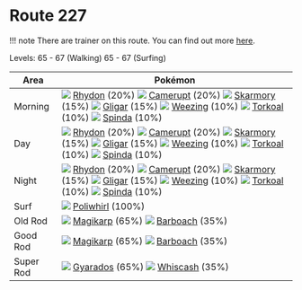 # Route 227

!!! note
    There are trainer on this route. You can find out more [here](/trainer_changes/route_227/).

Levels: 65 - 67 (Walking) 65 - 67 (Surfing)

Area       | Pokémon
---        | ---
Morning    | ![][112]  [Rhydon] (20%) ![][323]  [Camerupt] (20%) ![][227]  [Skarmory] (15%)  ![][207]  [Gligar] (15%) ![][110]  [Weezing] (10%) ![][324]  [Torkoal] (10%)  ![][327]  [Spinda] (10%)
Day        | ![][112]  [Rhydon] (20%) ![][323]  [Camerupt] (20%) ![][227]  [Skarmory] (15%)  ![][207]  [Gligar] (15%) ![][110]  [Weezing] (10%) ![][324]  [Torkoal] (10%)  ![][327]  [Spinda] (10%)
Night      | ![][112]  [Rhydon] (20%) ![][323]  [Camerupt] (20%) ![][227]  [Skarmory] (15%)  ![][207]  [Gligar] (15%) ![][110]  [Weezing] (10%) ![][324]  [Torkoal] (10%)  ![][327]  [Spinda] (10%)
Surf       | ![][061]  [Poliwhirl] (100%)
Old Rod    | ![][129]  [Magikarp] (65%) ![][339]  [Barboach] (35%)
Good Rod   | ![][129]  [Magikarp] (65%) ![][339]  [Barboach] (35%)
Super Rod  | ![][130]  [Gyarados] (65%) ![][340]  [Whiscash] (35%)


[Poliwhirl]: /pokemon_changes/061/
[Weezing]: /pokemon_changes/110/
[Rhydon]: /pokemon_changes/112/
[Magikarp]: /pokemon_changes/129/
[Gyarados]: /pokemon_changes/130/
[Gligar]: /pokemon_changes/207/
[Skarmory]: /pokemon_changes/227/
[Camerupt]: /pokemon_changes/323/
[Torkoal]: /pokemon_changes/324/
[Spinda]: /pokemon_changes/327/
[Barboach]: /pokemon_changes/339/
[Whiscash]: /pokemon_changes/340/
[061]: /img/pokemon/061.png
[110]: /img/pokemon/110.png
[112]: /img/pokemon/112.png
[129]: /img/pokemon/129.png
[130]: /img/pokemon/130.png
[207]: /img/pokemon/207.png
[227]: /img/pokemon/227.png
[323]: /img/pokemon/323.png
[324]: /img/pokemon/324.png
[327]: /img/pokemon/327.png
[339]: /img/pokemon/339.png
[340]: /img/pokemon/340.png
